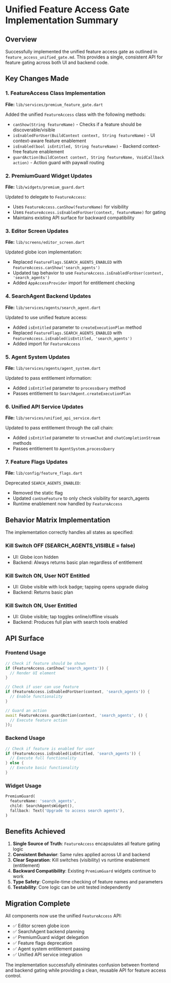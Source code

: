 # Unified Feature Access Gate Implementation Summary

## Overview
Successfully implemented the unified feature access gate as outlined in `feature_access_unified_gate.md`. This provides a single, consistent API for feature gating across both UI and backend code.

## Key Changes Made

### 1. FeatureAccess Class Implementation
**File:** `lib/services/premium_feature_gate.dart`

Added the unified `FeatureAccess` class with the following methods:
- `canShow(String featureName)` - Checks if a feature should be discoverable/visible
- `isEnabledForUser(BuildContext context, String featureName)` - UI context-aware feature enablement
- `isEnabled(bool isEntitled, String featureName)` - Backend context-free feature enablement
- `guardAction(BuildContext context, String featureName, VoidCallback action)` - Action guard with paywall routing

### 2. PremiumGuard Widget Updates
**File:** `lib/widgets/premium_guard.dart`

Updated to delegate to `FeatureAccess`:
- Uses `FeatureAccess.canShow(featureName)` for visibility
- Uses `FeatureAccess.isEnabledForUser(context, featureName)` for gating
- Maintains existing API surface for backward compatibility

### 3. Editor Screen Updates
**File:** `lib/screens/editor_screen.dart`

Updated globe icon implementation:
- Replaced `FeatureFlags.SEARCH_AGENTS_ENABLED` with `FeatureAccess.canShow('search_agents')`
- Updated tap behavior to use `FeatureAccess.isEnabledForUser(context, 'search_agents')`
- Added `AppAccessProvider` import for entitlement checking

### 4. SearchAgent Backend Updates
**File:** `lib/services/agents/search_agent.dart`

Updated to use unified feature access:
- Added `isEntitled` parameter to `createExecutionPlan` method
- Replaced `FeatureFlags.SEARCH_AGENTS_ENABLED` with `FeatureAccess.isEnabled(isEntitled, 'search_agents')`
- Added import for `FeatureAccess`

### 5. Agent System Updates
**File:** `lib/services/agents/agent_system.dart`

Updated to pass entitlement information:
- Added `isEntitled` parameter to `processQuery` method
- Passes entitlement to `SearchAgent.createExecutionPlan`

### 6. Unified API Service Updates
**File:** `lib/services/unified_api_service.dart`

Updated to pass entitlement through the call chain:
- Added `isEntitled` parameter to `streamChat` and `chatCompletionStream` methods
- Passes entitlement to `AgentSystem.processQuery`

### 7. Feature Flags Updates
**File:** `lib/config/feature_flags.dart`

Deprecated `SEARCH_AGENTS_ENABLED`:
- Removed the static flag
- Updated `canUseFeature` to only check visibility for search_agents
- Runtime enablement now handled by `FeatureAccess`

## Behavior Matrix Implementation

The implementation correctly handles all states as specified:

### Kill Switch OFF (SEARCH_AGENTS_VISIBLE = false)
- UI: Globe icon hidden
- Backend: Always returns basic plan regardless of entitlement

### Kill Switch ON, User NOT Entitled
- UI: Globe visible with lock badge; tapping opens upgrade dialog
- Backend: Returns basic plan

### Kill Switch ON, User Entitled
- UI: Globe visible; tap toggles online/offline visuals
- Backend: Produces full plan with search tools enabled

## API Surface

### Frontend Usage
```dart
// Check if feature should be shown
if (FeatureAccess.canShow('search_agents')) {
  // Render UI element
}

// Check if user can use feature
if (FeatureAccess.isEnabledForUser(context, 'search_agents')) {
  // Enable functionality
}

// Guard an action
await FeatureAccess.guardAction(context, 'search_agents', () {
  // Execute feature action
});
```

### Backend Usage
```dart
// Check if feature is enabled for user
if (FeatureAccess.isEnabled(isEntitled, 'search_agents')) {
  // Execute full functionality
} else {
  // Execute basic functionality
}
```

### Widget Usage
```dart
PremiumGuard(
  featureName: 'search_agents',
  child: SearchAgentsWidget(),
  fallback: Text('Upgrade to access search agents'),
)
```

## Benefits Achieved

1. **Single Source of Truth**: `FeatureAccess` encapsulates all feature gating logic
2. **Consistent Behavior**: Same rules applied across UI and backend
3. **Clear Separation**: Kill switches (visibility) vs runtime enablement (entitlement)
4. **Backward Compatibility**: Existing `PremiumGuard` widgets continue to work
5. **Type Safety**: Compile-time checking of feature names and parameters
6. **Testability**: Core logic can be unit tested independently

## Migration Complete

All components now use the unified `FeatureAccess` API:
- ✅ Editor screen globe icon
- ✅ SearchAgent backend planning
- ✅ PremiumGuard widget delegation
- ✅ Feature flags deprecation
- ✅ Agent system entitlement passing
- ✅ Unified API service integration

The implementation successfully eliminates confusion between frontend and backend gating while providing a clean, reusable API for feature access control. 